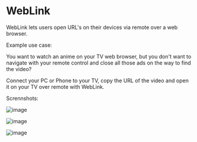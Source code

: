 # WebLink

WebLink lets users open URL's on their devices via remote over a web browser.

Example use case:

You want to watch an anime on your TV web browser, but you don't want to navigate with your  remote control and close all those ads on the way to find the video?

Connect your PC or Phone to your TV, copy the URL of the video and open it on your TV over remote with WebLink.

Scrennshots:

![image](https://user-images.githubusercontent.com/47578609/153883291-40387510-1897-4612-92c2-be0390e7ae4a.png)


![image](https://user-images.githubusercontent.com/47578609/153883478-6d1a2fbc-df6c-4fdf-8190-b48839d8afa4.png)


![image](https://user-images.githubusercontent.com/47578609/153883510-119d8fdc-5ecd-420e-8c7d-7c12c73c6e8b.png)
